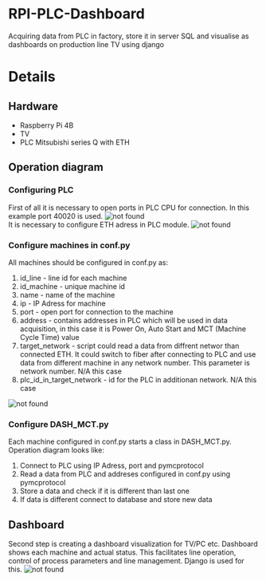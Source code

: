 # RPI-PLC-Dashboard
Acquiring data from PLC in factory, store it in server SQL and visualise as dashboards on production line TV using django

<h1> Details </h1>
<h2> Hardware </h2>
<ul>
<li> Raspberry Pi 4B </li>
<li> TV </li>
<li> PLC Mitsubishi series Q with ETH </li>
</ul>
<h2> Operation diagram </h2>
<h3> Configuring PLC </h3>
First of all it is necessary to open ports in PLC CPU for connection. In this example port 40020 is used.
<img src="https://user-images.githubusercontent.com/109242797/215436365-18a7d392-62d1-42b1-a8b7-d52269cf5d4a.png" alt='not found' title='PLC Config'>
<br>
It is necessary to configure ETH adress in PLC module.
<img src="https://user-images.githubusercontent.com/109242797/215436968-08f8fbd3-957b-4913-9187-3d67020528dd.png" alt='not found' title='PLC Config'>
<h3> Configure machines in conf.py </h3>
All machines should be configured in conf.py as:
<ol>
<li> id_line - line id for each machine </li>
<li> id_machine - unique machine id </li>
<li> name - name of the machine </li>
<li> ip - IP Adress for machine </li>
<li> port - open port for connection to the machine </li>
<li> address - contains addresses in PLC which will be used in data acquisition, in this case it is Power On, Auto Start and MCT (Machine Cycle Time) value </li>
<li> target_network - script could read a data from diffrent networ than connected ETH. It could switch to fiber after connecting to PLC and use data from different machine in any network number. This parameter is network number. N/A this case </li>
<li> plc_id_in_target_network - id for the PLC in additionan network. N/A this case </li>
</ol>
<img src="https://user-images.githubusercontent.com/109242797/215438679-be4c40dd-86bf-4980-adaf-1165994109d6.png" alt='not found' title='conf.py'>
<h3> Configure DASH_MCT.py </h3>
Each machine configured in conf.py starts a class in DASH_MCT.py. 
Operation diagram looks like:
<ol>
<li> Connect to PLC using IP Adress, port and pymcprotocol </li>
<li> Read a data from PLC and addreses configured in conf.py using pymcprotocol </li>
<li> Store a data and check if it is different than last one </li>
<li> If data is different connect to database and store new data </li>
</ol>

<h2> Dashboard </h2>
Second step is creating a dashboard visualization for TV/PC etc.
Dashboard shows each machine and actual status. This facilitates line operation, control of process parameters and line management. Django is used for this.
<img src="https://user-images.githubusercontent.com/109242797/215440336-05ffdddf-73c8-4da2-b1e4-e456a45f824a.png" alt='not found' title='dashboard_on_monitor'>

